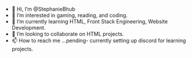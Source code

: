 - 👋 Hi, I’m @StephanieBhub
- 👀 I’m interested in gaming, reading, and coding.
- 🌱 I’m currently learning HTML, Front Stack Engineering, Website Development.
- 💞️ I’m looking to collaborate on HTML projects.
- 📫 How to reach me ...pending- currently setting up discord for learning projects.

<!---
StephanieBhub/StephanieBhub is a ✨ special ✨ repository because its `README.md` (this file) appears on your GitHub profile.
You can click the Preview link to take a look at your changes.
--->
